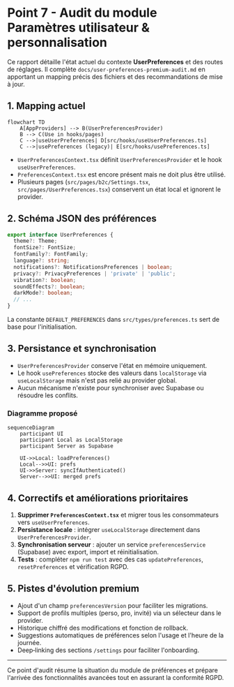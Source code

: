 # Point 7 - Audit du module Paramètres utilisateur & personnalisation

Ce rapport détaille l'état actuel du contexte **UserPreferences** et des routes de réglages. Il complète `docs/user-preferences-premium-audit.md` en apportant un mapping précis des fichiers et des recommandations de mise à jour.

## 1. Mapping actuel

```mermaid
flowchart TD
    A[AppProviders] --> B(UserPreferencesProvider)
    B --> C(Use in hooks/pages)
    C -->|useUserPreferences| D[src/hooks/useUserPreferences.ts]
    C -->|usePreferences (legacy)| E[src/hooks/usePreferences.ts]
```

- `UserPreferencesContext.tsx` définit `UserPreferencesProvider` et le hook `useUserPreferences`.
- `PreferencesContext.tsx` est encore présent mais ne doit plus être utilisé.
- Plusieurs pages (`src/pages/b2c/Settings.tsx`, `src/pages/UserPreferences.tsx`) conservent un état local et ignorent le provider.

## 2. Schéma JSON des préférences

```ts
export interface UserPreferences {
  theme?: Theme;
  fontSize?: FontSize;
  fontFamily?: FontFamily;
  language?: string;
  notifications?: NotificationsPreferences | boolean;
  privacy?: PrivacyPreferences | 'private' | 'public';
  vibration?: boolean;
  soundEffects?: boolean;
  darkMode?: boolean;
  // ...
}
```

La constante `DEFAULT_PREFERENCES` dans `src/types/preferences.ts` sert de base pour l'initialisation.

## 3. Persistance et synchronisation

- `UserPreferencesProvider` conserve l'état en mémoire uniquement.
- Le hook `usePreferences` stocke des valeurs dans `localStorage` via `useLocalStorage` mais n'est pas relié au provider global.
- Aucun mécanisme n'existe pour synchroniser avec Supabase ou résoudre les conflits.

### Diagramme proposé

```mermaid
sequenceDiagram
    participant UI
    participant Local as LocalStorage
    participant Server as Supabase

    UI->>Local: loadPreferences()
    Local-->>UI: prefs
    UI->>Server: syncIfAuthenticated()
    Server-->>UI: merged prefs
```

## 4. Correctifs et améliorations prioritaires

1. **Supprimer `PreferencesContext.tsx`** et migrer tous les consommateurs vers `useUserPreferences`.
2. **Persistance locale** : intégrer `useLocalStorage` directement dans `UserPreferencesProvider`.
3. **Synchronisation serveur** : ajouter un service `preferencesService` (Supabase) avec export, import et réinitialisation.
4. **Tests** : compléter `npm run test` avec des cas `updatePreferences`, `resetPreferences` et vérification RGPD.

## 5. Pistes d'évolution premium

- Ajout d'un champ `preferencesVersion` pour faciliter les migrations.
- Support de profils multiples (perso, pro, invité) via un sélecteur dans le provider.
- Historique chiffré des modifications et fonction de rollback.
- Suggestions automatiques de préférences selon l'usage et l'heure de la journée.
- Deep‑linking des sections `/settings` pour faciliter l'onboarding.

---

Ce point d'audit résume la situation du module de préférences et prépare l'arrivée des fonctionnalités avancées tout en assurant la conformité RGPD.
